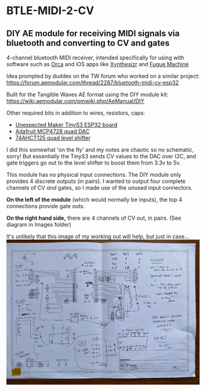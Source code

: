# BTLE-MIDI-2-CV
DIY AE module for receiving MIDI signals via bluetooth and converting to CV and gates
---


4-channel bluetooth MIDI receiver, intended specifically for using with software such as [Orca](https://git.sr.ht/~rabbits/orca) and iOS apps like [Xynthesizr](https://apps.apple.com/us/app/xynthesizr/id720810459) and [Fugue Machine](https://apps.apple.com/us/app/fugue-machine-midi-sequencer/id1014191410)

Idea prompted by duddex on the TW forum who worked on a similar project: https://forum.aemodular.com/thread/2287/bluetooth-midi-cv-esp32

Built for the Tangible Waves AE format using the DIY module kit: https://wiki.aemodular.com/pmwiki.php/AeManual/DIY

Other required bits in addition to wires, resistors, caps:
- [Unexpected Maker TinyS3 ESP32 board](https://esp32s3.com/)
- [Adafruit MCP4728 quad DAC](https://learn.adafruit.com/adafruit-mcp4728-i2c-quad-dac)
- [74AHCT125 quad level shifter](https://www.adafruit.com/product/1787)


I did this somewhat 'on the fly' and my notes are chaotic so no schematic, sorry!
But essentially the TinyS3 sends CV values to the DAC over I2C,
and gate triggers go out to the level shifter to boost them from 3.3v to 5v.


This module has no physical input connections.
The DIY module only provides 4 discrete outputs (in pairs). I wanted to output four complete channels of CV *and* gates, so I made use of the unused input connectors.

**On the left of the module** (which would normally be inputs), the top 4 connections provide gate outs.

**On the right hand side,** there are 4 channels of CV out, in pairs. (See diagram in Images folder)

It's unlikely that this image of my working out will help, but just in case...
![notes](IMG_1891.jpg)
